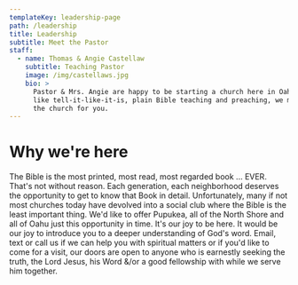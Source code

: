 ```yaml
---
templateKey: leadership-page
path: /leadership
title: Leadership
subtitle: Meet the Pastor
staff:
  - name: Thomas & Angie Castellaw
    subtitle: Teaching Pastor
    image: /img/castellaws.jpg
    bio: >
      Pastor & Mrs. Angie are happy to be starting a church here in Oahu. If you
      like tell-it-like-it-is, plain Bible teaching and preaching, we might have
      the church for you.​
---
```

# Why we're here

The Bible is the most printed, most read, most regarded book ... EVER. That's not without reason. Each generation, each neighborhood deserves the opportunity to get to know that Book in detail. Unfortunately, many if not most churches today have devolved into a social club where the Bible is the least important thing. We'd like to offer Pupukea, all of the North Shore and all of Oahu just this opportunity in time. It's our joy to be here. It would be our joy to introduce you to a deeper understanding of God's word. Email, text or call us if we can help you with spiritual matters or if you'd like to come for a visit, our doors are open to anyone who is earnestly seeking the truth, the Lord Jesus, his Word &/or a good fellowship with while we serve him together.